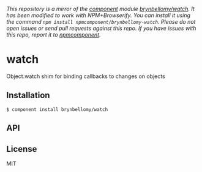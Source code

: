 *This repository is a mirror of the [component](http://component.io) module [brynbellomy/watch](http://github.com/brynbellomy/watch). It has been modified to work with NPM+Browserify. You can install it using the command `npm install npmcomponent/brynbellomy-watch`. Please do not open issues or send pull requests against this repo. If you have issues with this repo, report it to [npmcomponent](https://github.com/airportyh/npmcomponent).*

# watch

  Object.watch shim for binding callbacks to changes on objects

## Installation

    $ component install brynbellomy/watch

## API

   

## License

  MIT
